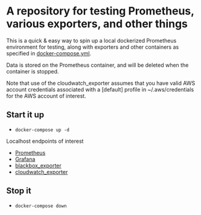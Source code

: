 # A repository for testing Prometheus, various exporters, and other things
This is a quick & easy way to spin up a local dockerized Prometheus environment for testing, along with exporters and other containers as specified in [docker-compose.yml](./docker-compose.yml).

Data is stored on the Prometheus container, and will be deleted when the container is stopped.

Note that use of the cloudwatch_exporter assumes that you have valid AWS account credentials associated with a \[default\] profile in ~/.aws/credentials for the AWS account of interest.
## Start it up
- `docker-compose up -d`

Localhost endpoints of interest
- [Prometheus](http://localhost:9090)
- [Grafana](http://localhost:3000)
- [blackbox_exporter](http://localhost:9115)
- [cloudwatch_exporter](http://localhost:9106)

## Stop it
- `docker-compose down`